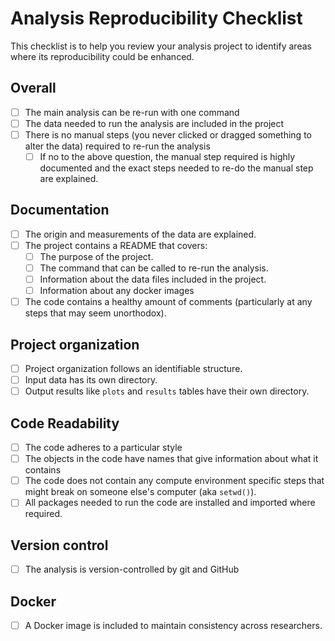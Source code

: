 # Analysis Reproducibility Checklist

This checklist is to help you review your analysis project to identify areas where its reproducibility could be enhanced.

## Overall
- [ ] The main analysis can be re-run with one command
- [ ] The data needed to run the analysis are included in the project
- [ ] There is no manual steps (you never clicked or dragged something to alter the data) required to re-run the analysis
  - [ ] If no to the above question, the manual step required is highly documented and the exact steps needed to re-do the manual step are explained.

## Documentation
- [ ] The origin and measurements of the data are explained. 
- [ ] The project contains a README that covers:
  - [ ] The purpose of the project.
  - [ ] The command that can be called to re-run the analysis.
  - [ ] Information about the data files included in the project.
  - [ ] Information about any docker images
- [ ] The code contains a healthy amount of comments (particularly at any steps that may seem unorthodox).

## Project organization
- [ ] Project organization follows an identifiable structure.
- [ ] Input data has its own directory.
- [ ] Output results like `plots` and `results` tables have their own directory.

## Code Readability
- [ ] The code adheres to a particular style
- [ ] The objects in the code have names that give information about what it contains
- [ ] The code does not contain any compute environment specific steps that might break on someone else's computer (aka `setwd()`).
- [ ] All packages needed to run the code are installed and imported where required.

## Version control
- [ ] The analysis is version-controlled by git and GitHub

## Docker
- [ ] A Docker image is included to maintain consistency across researchers.
